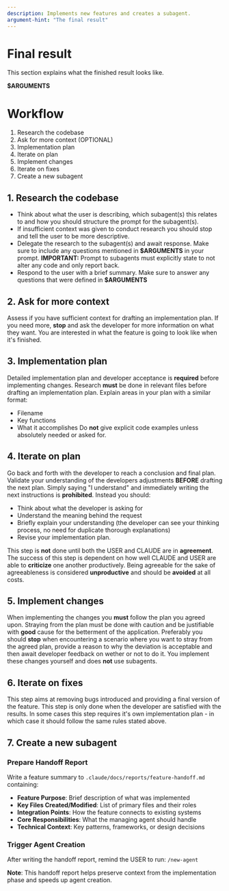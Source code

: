 ```yaml
---
description: Implements new features and creates a subagent.
argument-hint: "The final result"
---
```



# Final result

This section explains what the finished result looks like.

**$ARGUMENTS**


# Workflow


1. Research the codebase
2. Ask for more context (OPTIONAL)
3. Implementation plan
4. Iterate on plan
5. Implement changes
6. Iterate on fixes
7. Create a new subagent



## 1. Research the codebase

- Think about what the user is describing, which subagent(s) this relates to and how you should structure the prompt for the subagent(s).
- If insufficient context was given to conduct research you should stop and tell the user to be more descriptive.
- Delegate the research to the subagent(s) and await response.
Make sure to include any questions mentioned in **$ARGUMENTS** in your prompt.
**IMPORTANT:** Prompt to subagents must explicitly state to not alter any code and only report back.
- Respond to the user with a brief summary.
Make sure to answer any questions that were defined in **$ARGUMENTS**

## 2. Ask for more context

Assess if you have sufficient context for drafting an implementation plan.
If you need more, **stop** and ask the developer for more information on what they want.
You are interested in what the feature is going to look like when it's finished.


## 3. Implementation plan

Detailed implementation plan and developer acceptance is **required** before implementing changes.
Research **must** be done in relevant files before drafting an implementation plan.
Explain areas in your plan with a similar format:
- Filename
- Key functions
- What it accomplishes
Do **not** give explicit code examples unless absolutely needed or asked for.


## 4. Iterate on plan

Go back and forth with the developer to reach a conclusion and final plan.
Validate your understanding of the developers adjustments **BEFORE** drafting the next plan.
Simply saying "I understand" and immediately writing the next instructions is **prohibited**.
Instead you should:
- Think about what the developer is asking for
- Understand the meaning behind the request
- Briefly explain your understanding (the developer can see your thinking process, no need for duplicate thorough explanations)
- Revise your implementation plan.

This step is **not** done until both the USER and CLAUDE are in **agreement**.
The success of this step is dependent on how well CLAUDE and USER are able to **criticize** one another productively. Being agreeable for the sake of agreeableness is considered **unproductive** and should be **avoided** at all costs.


## 5. Implement changes

When implementing the changes you **must** follow the plan you agreed upon.
Straying from the plan must be done with caution and be justifiable with **good** cause for the betterment of the application.
Preferably you should **stop** when encountering a scenario where you want to stray from the agreed plan, provide a reason to why the deviation is acceptable and then await developer feedback on wether or not to do it.
You implement these changes yourself and does **not** use subagents.


## 6. Iterate on fixes

This step aims at removing bugs introduced and providing a final version of the feature.
This step is only done when the developer are satisfied with the results.
In some cases this step requires it's own implementation plan - in which case it should follow the same rules stated above.


## 7. Create a new subagent

### Prepare Handoff Report
Write a feature summary to `.claude/docs/reports/feature-handoff.md` containing:
- **Feature Purpose**: Brief description of what was implemented
- **Key Files Created/Modified**: List of primary files and their roles
- **Integration Points**: How the feature connects to existing systems
- **Core Responsibilities**: What the managing agent should handle
- **Technical Context**: Key patterns, frameworks, or design decisions

### Trigger Agent Creation
After writing the handoff report, remind the USER to run: `/new-agent`

**Note**: This handoff report helps preserve context from the implementation phase and speeds up agent creation.